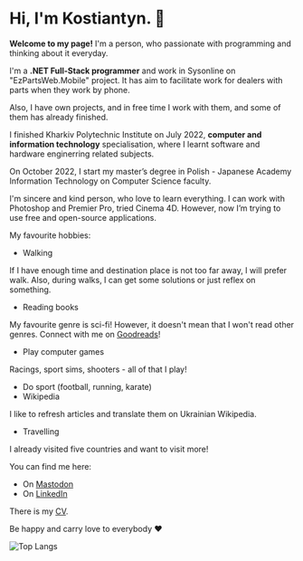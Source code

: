 # Hi, I'm Kostiantyn. 👋

**Welcome to my page!** I'm a person, who passionate with programming and thinking about it everyday.

I'm a **.NET Full-Stack programmer** and work in Sysonline on "EzPartsWeb.Mobile" project. It has aim to facilitate work for dealers with parts when they work by phone.

Also, I have own projects, and in free time I work with them, and some of them has already finished.

I finished Kharkiv Polytechnic Institute on July 2022, **computer and information technology** specialisation, where I learnt software and hardware enginerring related subjects.

On October 2022, I start my master’s degree in Polish - Japanese Academy Information Technology on Computer Science faculty.

I'm sincere and kind person, who love to learn everything. I can work with Photoshop and Premier Pro, tried Cinema 4D. However, now I’m trying to use free and open-source applications. 

My favourite hobbies:
- Walking

If I have enough time and destination place is not too far away, I will prefer walk. Also, during walks, I can get some solutions or just reflex on something.
- Reading books

My favourite genre is sci-fi! However, it doesn't mean that I won't read other genres. Connect with me on [Goodreads](https://www.goodreads.com/user/show/165497808-kostiantyn-sharykin)! 
- Play computer games

Racings, sport sims, shooters - all of that I play!
- Do sport (football, running, karate)
- Wikipedia

I like to refresh articles and translate them on Ukrainian Wikipedia.
- Travelling

I already visited five countries and want to visit more!

You can find me here:

- On [Mastodon](https://mastodon.social/@hunterlan)
- On [LinkedIn](https://www.linkedin.com/in/kostiantyn-sharykin-56781a224/)

There is my [CV](https://github.com/hunterlan/hunterlan/blob/master/Kostiantyn_Sharykin_CV_2022.pdf).

Be happy and carry love to everybody ♥

![Top Langs](https://github-readme-stats.vercel.app/api/top-langs/?username=hunterlan&layout=compact)
